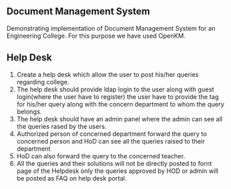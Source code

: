 ## Document Management System
Demonstrating implementation of Document Management System for an Engineering College.
For this purpose we have used OpenKM.

## Help Desk

1. Create a help desk which allow the user to post his/her queries regarding college. 
2. The help desk should provide ldap login to the user along with guest login(where the user have to register) the user have to provide the tag for his/her query along with the concern department to whom the query belongs. 
3. The help desk should have an admin panel where the admin can see all the queries rased by the users. 
4. Authorized person of concerned department forward the query to concerned person and HoD can see all the queries raised to their department 
5. HoD  can also forward the query to the concerned teacher. 
6. All the queries and their solutions will not be directly posted to fornt page of  the Helpdesk only the queries approved by HOD or admin will be posted as FAQ on help desk portal.